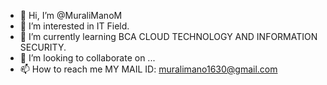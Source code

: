 - 👋 Hi, I’m @MuraliManoM
- 👀 I’m interested in IT Field.
- 🌱 I’m currently learning BCA CLOUD TECHNOLOGY AND INFORMATION SECURITY.
- 💞️ I’m looking to collaborate on ...
- 📫 How to reach me MY MAIL ID: muralimano1630@gmail.com

<!---
MuraliManoM/MuraliManoM is a ✨ special ✨ repository because its `README.md` (this file) appears on your GitHub profile.
You can click the Preview link to take a look at your changes.
--->
